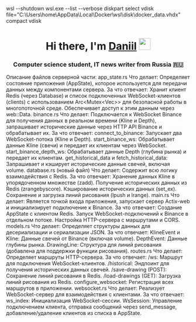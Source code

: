 wsl --shutdown
wsl.exe --list --verbose
diskpart
select vdisk file="C:\Users\home\AppData\Local\Docker\wsl\disk\docker_data.vhdx"
compact vdisk


<h1 align="center">Hi there, I'm <a href="https://daniilshat.ru/" target="_blank">Daniil</a> 
<img src="https://github.com/blackcater/blackcater/raw/main/images/Hi.gif" height="32"/></h1>
<h3 align="center">Computer science student, IT news writer from Russia 🇷🇺</h3>


Описание файлов серверной части:
app_state.rs
Что делает: Определяет состояние приложения (AppState), которое используется для передачи данных между компонентами сервера.
За что отвечает: Хранит клиент Redis (через Database) и список подключенных WebSocket-клиентов (clients) с использованием Arc<Mutex<Vec<WsSession>>> для безопасной работы в многопоточной среде. Обеспечивает доступ к этим данным через web::Data<AppState>.
binance.rs
Что делает: Подключается к WebSocket Binance для получения данных в реальном времени (Kline и Depth), запрашивает исторические данные через HTTP API Binance и обрабатывает их.
За что отвечает:
connect_to_binance: Запускает два WebSocket-потока (Kline и Depth).
start_binance_ws: Обрабатывает данные Kline (свечи) и передает их клиентам через WebSocket.
start_binance_depth_ws: Обрабатывает данные Depth (глубина рынка) и передает их клиентам.
get_historical_data и fetch_historical_data: Запрашивает и кэширует исторические данные свечей, включая volume.
database.rs (новый файл)
Что делает: Содержит всю логику взаимодействия с Redis.
За что отвечает:
Хранение данных Kline в упорядоченном множестве (zadd).
Получение исторических данных из Redis (zrangebyscore).
Кэширование исторических данных (set_ex).
Сохранение и загрузка линий рисования (lpush и lrange).
main.rs
Что делает: Является точкой входа приложения, запускает сервер Actix-web и инициализирует подключение к Binance.
За что отвечает:
Создание AppState с клиентом Redis.
Запуск WebSocket-подключений к Binance в отдельном потоке.
Настройка HTTP-сервера с маршрутами и CORS.
models.rs
Что делает: Определяет структуры данных для десериализации и сериализации JSON.
За что отвечает:
KlineEvent и Kline: Данные свечей от Binance (включая volume).
DepthEvent: Данные глубины рынка.
DrawingLine: Структура для линий рисования (добавлена для поддержки функции рисования).
routes.rs
Что делает: Определяет маршруты HTTP-сервера.
За что отвечает:
/ws: Маршрут для подключения WebSocket-клиентов.
/historical: Эндпоинт для получения исторических данных свечей.
/save-drawing (POST): Сохранение линий рисования в Redis.
/load-drawings (GET): Загрузка линий рисования из Redis.
configure_websocket: Регистрация всех маршрутов в приложении.
websocket.rs
Что делает: Реализует WebSocket-сервер для взаимодействия с клиентами.
За что отвечает:
ws_index: Инициализация WebSocket-сессии.
WsSession: Управление подключением клиента, отправка сообщений через send_message, добавление/удаление клиентов из списка в AppState.